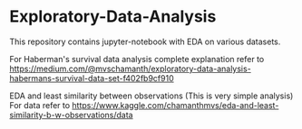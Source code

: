 # Exploratory-Data-Analysis
This repository contains jupyter-notebook with EDA on various datasets.

For Haberman's survival data analysis complete explanation refer to https://medium.com/@mvschamanth/exploratory-data-analysis-habermans-survival-data-set-f402fb9cf910

EDA and least similarity between observations (This is very simple analysis) For data refer to https://www.kaggle.com/chamanthmvs/eda-and-least-similarity-b-w-observations/data
